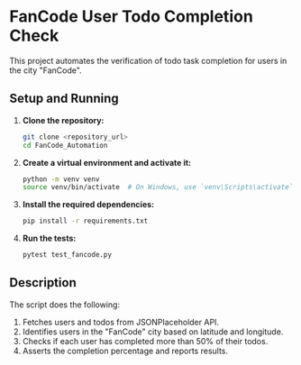 # FanCode User Todo Completion Check

This project automates the verification of todo task completion for users in the city "FanCode".

## Setup and Running

1. **Clone the repository:**
    ```bash
    git clone <repository_url>
    cd FanCode_Automation
    ```

2. **Create a virtual environment and activate it:**
    ```bash
    python -m venv venv
    source venv/bin/activate  # On Windows, use `venv\Scripts\activate`
    ```

3. **Install the required dependencies:**
    ```bash
    pip install -r requirements.txt
    ```

4. **Run the tests:**
    ```bash
    pytest test_fancode.py
    ```

## Description

The script does the following:
1. Fetches users and todos from JSONPlaceholder API.
2. Identifies users in the "FanCode" city based on latitude and longitude.
3. Checks if each user has completed more than 50% of their todos.
4. Asserts the completion percentage and reports results.
